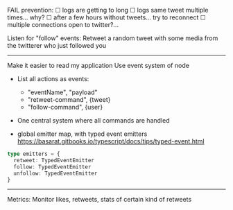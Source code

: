 FAIL prevention:
  ☐ logs are getting to long
  ☐ logs same tweet multiple times... why?
  ☐ after a few hours without tweets... try to reconnect
  ☐ multiple connections open to twitter?...

Listen for "follow" events: 
  Retweet a random tweet with some media from the twitterer who just followed you


-------------

Make it easier to read my application
Use event system of node

- List all actions as events:
  - "eventName", "payload"
  - "retweet-command", {tweet}
  - "follow-command", {user}

- One central system where all commands are handled

- global emitter map, with typed event emitters
https://basarat.gitbooks.io/typescript/docs/tips/typed-event.html

```ts
type emitters = {
  retweet: TypedEventEmitter
  follow: TypedEventEmitter
  unfollow: TypedEventEmitter
}
```

-----
Metrics: 
Monitor likes, retweets, stats of certain kind of retweets